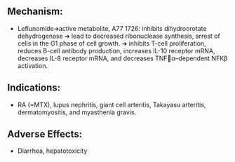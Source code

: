 ## Mechanism:
- Leflunomide➔active metabolite, A77 1726: inhibits dihydroorotate dehydrogenase ➔ lead to decreased ribonuclease synthesis, arrest of cells in the G1 phase of cell growth. ➔ inhibits T-cell proliferation, reduces B-cell antibody production, increases IL-10 receptor mRNA, decreases IL-8 receptor mRNA, and decreases TNFα–dependent NFKβ activation. 
## Indications: 
- RA (=MTX), lupus nephritis, giant cell arteritis, Takayasu arteritis, dermatomyositis, and myasthenia gravis. 
## Adverse Effects: 
- Diarrhea, hepatotoxicity